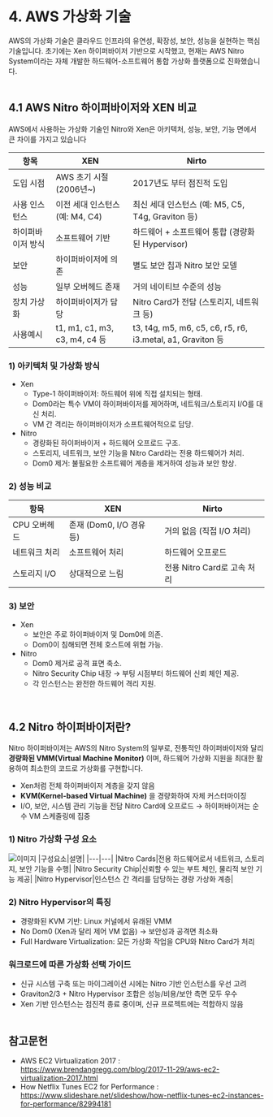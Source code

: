 # 4. AWS 가상화 기술
AWS의 가상화 기술은 클라우드 인프라의 유연성, 확장성, 보안, 성능을 실현하는 핵심 기술입니다. 초기에는 Xen 하이퍼바이저 기반으로 시작했고, 현재는 AWS Nitro System이라는 자체 개발한 하드웨어-소프트웨어 통합 가상화 플랫폼으로 진화했습니다.
</br></br>

## 4.1 AWS Nitro 하이퍼바이저와 XEN 비교
AWS에서 사용하는 가상화 기술인 Nitro와 Xen은 아키텍처, 성능, 보안, 기능 면에서 큰 차이를 가지고 있습니다

|항목|XEN|Nirto|
|------|---|---|
|도입 시점|AWS 초기 시절(2006년~)|2017년도 부터 점진적 도입|
|사용 인스턴스|이전 세대 인스턴스 (예: M4, C4)|최신 세대 인스턴스 (예: M5, C5, T4g, Graviton 등)|
|하이퍼바이저 방식|소프트웨어 기반|하드웨어 + 소프트웨어 통합 (경량화된 Hypervisor)|
|보안|하이퍼바이저에 의존|별도 보안 칩과 Nitro 보안 모델|
|성능|일부 오버헤드 존재|거의 네이티브 수준의 성능|
|장치 가상화|하이퍼바이저가 담당|Nitro Card가 전담 (스토리지, 네트워크 등)|
|사용예시|t1, m1, c1, m3, c3, m4, c4 등|t3, t4g, m5, m6, c5, c6, r5, r6, i3.metal, a1, Graviton 등|

### 1) 아키텍처 및 가상화 방식
- Xen
  - Type-1 하이퍼바이저: 하드웨어 위에 직접 설치되는 형태.
  - Dom0라는 특수 VM이 하이퍼바이저를 제어하며, 네트워크/스토리지 I/O를 대신 처리.
  - VM 간 격리는 하이퍼바이저가 소프트웨어적으로 담당.
- Nitro
  - 경량화된 하이퍼바이저 + 하드웨어 오프로드 구조.
  - 스토리지, 네트워크, 보안 기능을 Nitro Card라는 전용 하드웨어가 처리.
  - Dom0 제거: 불필요한 소프트웨어 계층을 제거하여 성능과 보안 향상.
### 2) 성능 비교
|항목|XEN|Nirto|
|---|---|-----|
|CPU 오버헤드|존재 (Dom0, I/O 경유 등)|거의 없음 (직접 I/O 처리)|
|네트워크 처리|소프트웨어 처리|하드웨어 오프로드|
|스토리지 I/O|상대적으로 느림|전용 Nitro Card로 고속 처리|
### 3) 보안
- Xen
  - 보안은 주로 하이퍼바이저 및 Dom0에 의존.
  - Dom0이 침해되면 전체 호스트에 위협 가능.
- Nitro
  - Dom0 제거로 공격 표면 축소.
  - Nitro Security Chip 내장 → 부팅 시점부터 하드웨어 신뢰 체인 제공.
  - 각 인스턴스는 완전한 하드웨어 격리 지원.
</br>

## 4.2 Nitro 하이퍼바이저란?
Nitro 하이퍼바이저는 AWS의 Nitro System의 일부로, 전통적인 하이퍼바이저와 달리 **경량화된 VMM(Virtual Machine Monitor)** 이며, 하드웨어 가상화 지원을 최대한 활용하여 최소한의 코드로 가상화를 구현합니다.
- Xen처럼 전체 하이퍼바이저 계층을 갖지 않음
- **KVM(Kernel-based Virtual Machine)** 을 경량화하여 자체 커스터마이징
- I/O, 보안, 시스템 관리 기능을 전담 Nitro Card에 오프로드 → 하이퍼바이저는 순수 VM 스케줄링에 집중

### 1) Nitro 가상화 구성 요소
![이미지](https://github.com/user-attachments/assets/6094aa73-f373-4ca7-8561-c3b18a42e46b)
|구성요소|설명|
|---|---|
|Nitro Cards|전용 하드웨어로서 네트워크, 스토리지, 보안 기능을 수행|
|Nitro Security Chip|신뢰할 수 있는 부트 체인, 물리적 보안 기능 제공|
|Nitro Hypervisor|인스턴스 간 격리를 담당하는 경량 가상화 계층|

### 2) Nitro Hypervisor의 특징
- 경량화된 KVM 기반: Linux 커널에서 유래된 VMM
- No Dom0 (Xen과 달리 제어 VM 없음) → 보안성과 공격면 최소화
- Full Hardware Virtualization: 모든 가상화 작업을 CPU와 Nitro Card가 처리

### 워크로드에 따른 가상화 선택 가이드
- 신규 시스템 구축 또는 마이그레이션 시에는 Nitro 기반 인스턴스를 우선 고려
- Graviton2/3 + Nitro Hypervisor 조합은 성능/비용/보안 측면 모두 우수
- Xen 기반 인스턴스는 점진적 종료 중이며, 신규 프로젝트에는 적합하지 않음
</br></br>

## 참고문헌
- AWS EC2 Virtualization 2017 : https://www.brendangregg.com/blog/2017-11-29/aws-ec2-virtualization-2017.html
- How Netflix Tunes EC2 for Performance : https://www.slideshare.net/slideshow/how-netflix-tunes-ec2-instances-for-performance/82994181
</br>
